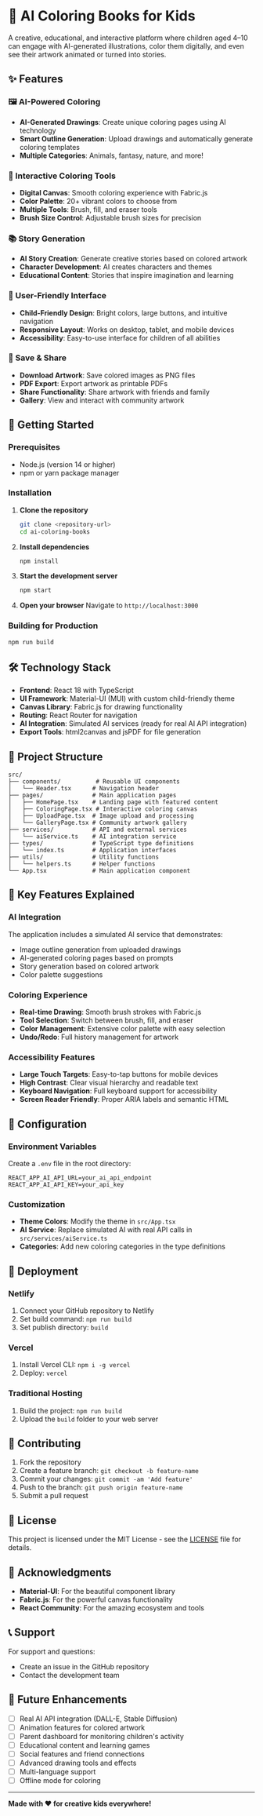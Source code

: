 # 🎨 AI Coloring Books for Kids

A creative, educational, and interactive platform where children aged 4–10 can engage with AI-generated illustrations, color them digitally, and even see their artwork animated or turned into stories.

## ✨ Features

### 🖼️ AI-Powered Coloring
- **AI-Generated Drawings**: Create unique coloring pages using AI technology
- **Smart Outline Generation**: Upload drawings and automatically generate coloring templates
- **Multiple Categories**: Animals, fantasy, nature, and more!

### 🎨 Interactive Coloring Tools
- **Digital Canvas**: Smooth coloring experience with Fabric.js
- **Color Palette**: 20+ vibrant colors to choose from
- **Multiple Tools**: Brush, fill, and eraser tools
- **Brush Size Control**: Adjustable brush sizes for precision

### 📚 Story Generation
- **AI Story Creation**: Generate creative stories based on colored artwork
- **Character Development**: AI creates characters and themes
- **Educational Content**: Stories that inspire imagination and learning

### 📱 User-Friendly Interface
- **Child-Friendly Design**: Bright colors, large buttons, and intuitive navigation
- **Responsive Layout**: Works on desktop, tablet, and mobile devices
- **Accessibility**: Easy-to-use interface for children of all abilities

### 💾 Save & Share
- **Download Artwork**: Save colored images as PNG files
- **PDF Export**: Export artwork as printable PDFs
- **Share Functionality**: Share artwork with friends and family
- **Gallery**: View and interact with community artwork

## 🚀 Getting Started

### Prerequisites
- Node.js (version 14 or higher)
- npm or yarn package manager

### Installation

1. **Clone the repository**
   ```bash
   git clone <repository-url>
   cd ai-coloring-books
   ```

2. **Install dependencies**
   ```bash
   npm install
   ```

3. **Start the development server**
   ```bash
   npm start
   ```

4. **Open your browser**
   Navigate to `http://localhost:3000`

### Building for Production

```bash
npm run build
```

## 🛠️ Technology Stack

- **Frontend**: React 18 with TypeScript
- **UI Framework**: Material-UI (MUI) with custom child-friendly theme
- **Canvas Library**: Fabric.js for drawing functionality
- **Routing**: React Router for navigation
- **AI Integration**: Simulated AI services (ready for real AI API integration)
- **Export Tools**: html2canvas and jsPDF for file generation

## 📁 Project Structure

```
src/
├── components/          # Reusable UI components
│   └── Header.tsx      # Navigation header
├── pages/              # Main application pages
│   ├── HomePage.tsx    # Landing page with featured content
│   ├── ColoringPage.tsx # Interactive coloring canvas
│   ├── UploadPage.tsx  # Image upload and processing
│   └── GalleryPage.tsx # Community artwork gallery
├── services/           # API and external services
│   └── aiService.ts    # AI integration service
├── types/              # TypeScript type definitions
│   └── index.ts        # Application interfaces
├── utils/              # Utility functions
│   └── helpers.ts      # Helper functions
└── App.tsx             # Main application component
```

## 🎯 Key Features Explained

### AI Integration
The application includes a simulated AI service that demonstrates:
- Image outline generation from uploaded drawings
- AI-generated coloring pages based on prompts
- Story generation based on colored artwork
- Color palette suggestions

### Coloring Experience
- **Real-time Drawing**: Smooth brush strokes with Fabric.js
- **Tool Selection**: Switch between brush, fill, and eraser
- **Color Management**: Extensive color palette with easy selection
- **Undo/Redo**: Full history management for artwork

### Accessibility Features
- **Large Touch Targets**: Easy-to-tap buttons for mobile devices
- **High Contrast**: Clear visual hierarchy and readable text
- **Keyboard Navigation**: Full keyboard support for accessibility
- **Screen Reader Friendly**: Proper ARIA labels and semantic HTML

## 🔧 Configuration

### Environment Variables
Create a `.env` file in the root directory:

```env
REACT_APP_AI_API_URL=your_ai_api_endpoint
REACT_APP_AI_API_KEY=your_api_key
```

### Customization
- **Theme Colors**: Modify the theme in `src/App.tsx`
- **AI Service**: Replace simulated AI with real API calls in `src/services/aiService.ts`
- **Categories**: Add new coloring categories in the type definitions

## 🚀 Deployment

### Netlify
1. Connect your GitHub repository to Netlify
2. Set build command: `npm run build`
3. Set publish directory: `build`

### Vercel
1. Install Vercel CLI: `npm i -g vercel`
2. Deploy: `vercel`

### Traditional Hosting
1. Build the project: `npm run build`
2. Upload the `build` folder to your web server

## 🤝 Contributing

1. Fork the repository
2. Create a feature branch: `git checkout -b feature-name`
3. Commit your changes: `git commit -am 'Add feature'`
4. Push to the branch: `git push origin feature-name`
5. Submit a pull request

## 📝 License

This project is licensed under the MIT License - see the [LICENSE](LICENSE) file for details.

## 🙏 Acknowledgments

- **Material-UI**: For the beautiful component library
- **Fabric.js**: For the powerful canvas functionality
- **React Community**: For the amazing ecosystem and tools

## 📞 Support

For support and questions:
- Create an issue in the GitHub repository
- Contact the development team

## 🎨 Future Enhancements

- [ ] Real AI API integration (DALL-E, Stable Diffusion)
- [ ] Animation features for colored artwork
- [ ] Parent dashboard for monitoring children's activity
- [ ] Educational content and learning games
- [ ] Social features and friend connections
- [ ] Advanced drawing tools and effects
- [ ] Multi-language support
- [ ] Offline mode for coloring

---

**Made with ❤️ for creative kids everywhere!**

